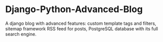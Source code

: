 # Django-Python-Advanced-Blog
A django blog with advanced features: custom template tags and filters, sitemap framework RSS feed for posts, PostgreSQL database with its full search engine.
